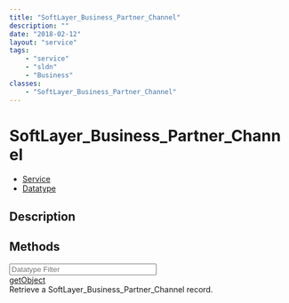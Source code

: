 ```yaml
---
title: "SoftLayer_Business_Partner_Channel"
description: ""
date: "2018-02-12"
layout: "service"
tags:
    - "service"
    - "sldn"
    - "Business"
classes:
    - "SoftLayer_Business_Partner_Channel"
---
```

# SoftLayer_Business_Partner_Channel
<div id='service-datatype'>
    <ul id='sldn-reference-tabs'>
    <li id='service'> <a href='/reference/services/SoftLayer_Business_Partner_Channel' >Service</a></li>    <li id='datatype'> <a href='/reference/datatypes/SoftLayer_Business_Partner_Channel' >Datatype</a></li>
    </ul>
</div>

## Description

        
        
<div id="properties" class="content">
    <h2>Methods</h2>
    <div class="view-filters">
        <div class="clearfix">
            <div class="search-input-box">
                <input placeholder="Datatype Filter" onkeyup="titleSearch(inputId='edit-combine', divId='method-div', elementClass='method-row')" 
                    type="text" id="edit-combine" value="" size="30" maxlength="128" class="form-text">
            </div>
        </div>
    </div>
    <div id="method-div">
            <div class="method-row">
                        <span class='view-field-title'><a href='/reference/services/SoftLayer_Business_Partner_Channel/getObject'> getObject</a> </span>
            <div class='views-field-body'>Retrieve a SoftLayer_Business_Partner_Channel record.</div>
        </div>
        </div>
</div>


